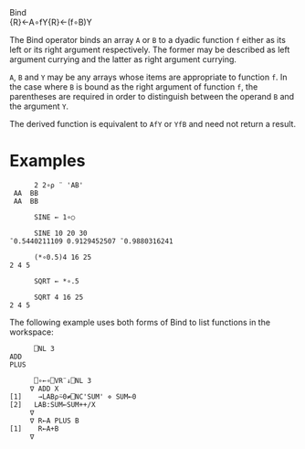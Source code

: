 <div class="heading">
  <div class="name">Bind</div>
  <div class="command">{R}←A∘fY{R}←(f∘B)Y</div>
</div>

The Bind operator binds an array `A` or `B` to a dyadic function `f` either as its left or its right argument respectively. The former may be described as left argument currying and the latter as right argument currying.

`A`, `B` and `Y` may be any arrays whose items are appropriate to function `f`. In the case where `B` is bound as the right argument of function `f`, the parentheses are required in order to distinguish between the operand `B` and the argument `Y`.

The derived function is equivalent to `AfY` or `YfB` and need not return a result.

# Examples
```apl
      2 2∘⍴ ¨ 'AB'
 AA  BB
 AA  BB
 
      SINE ← 1∘○
 
      SINE 10 20 30
¯0.5440211109 0.9129452507 ¯0.9880316241
```
```apl
      (*∘0.5)4 16 25
2 4 5
 
      SQRT ← *∘.5
 
      SQRT 4 16 25
2 4 5
```

The following example uses both forms of Bind to list functions in the workspace:
```apl
      ⎕NL 3
ADD
PLUS
 
      ⎕∘←∘⎕VR¨↓⎕NL 3
     ∇ ADD X
[1]    →LAB⍴⍨0≠⎕NC'SUM' ⋄ SUM←0
[2]   LAB:SUM←SUM++/X
     ∇
     ∇ R←A PLUS B
[1]    R←A+B
     ∇
```
